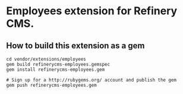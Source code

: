 # Employees extension for Refinery CMS.

## How to build this extension as a gem

    cd vendor/extensions/employees
    gem build refinerycms-employees.gemspec
    gem install refinerycms-employees.gem

    # Sign up for a http://rubygems.org/ account and publish the gem
    gem push refinerycms-employees.gem
